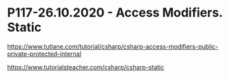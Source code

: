 # P117-26.10.2020 - Access Modifiers. Static

https://www.tutlane.com/tutorial/csharp/csharp-access-modifiers-public-private-protected-internal

https://www.tutorialsteacher.com/csharp/csharp-static
